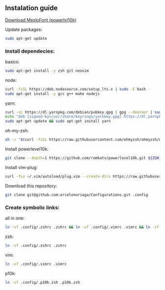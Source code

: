 ## Instalation guide

[Download MesloFont (powerlvl10k)](https://github.com/romkatv/powerlevel10k-media/raw/master/MesloLGS%20NF%20Regular.ttf)

Update packages:
```sh
sudo apt-get update
```

### Install dependecies:

basics:
```sh
sudo apt-get install -y zsh git neovim
```

node:
```sh
curl -fsSL https://deb.nodesource.com/setup_lts.x | sudo -E bash -
sudo apt-get install -y gcc g++ make nodejs
```

yarn:
```sh
curl -sL https://dl.yarnpkg.com/debian/pubkey.gpg | gpg --dearmor | sudo tee /usr/share/keyrings/yarnkey.gpg >/dev/null
echo "deb [signed-by=/usr/share/keyrings/yarnkey.gpg] https://dl.yarnpkg.com/debian stable main" | sudo tee /etc/apt/sources.list.d/yarn.list
sudo apt-get update && sudo apt-get install yarn
```

oh-my-zsh:
```sh
sh -c "$(curl -fsSL https://raw.githubusercontent.com/ohmyzsh/ohmyzsh/master/tools/install.sh)"
```

Install powerlevel10k:
```sh
git clone --depth=1 https://github.com/romkatv/powerlevel10k.git ${ZSH_CUSTOM:-$HOME/.oh-my-zsh/custom}/themes/powerlevel10k
```

Install vim-plug:
```sh
curl -fLo ~/.vim/autoload/plug.vim --create-dirs https://raw.githubusercontent.com/junegunn/vim-plug/master/plug.vim
```

Download this repository:
```sh
git clone git@github.com:arielonoriaga/Configurations.git .config
```

### Create symbolic links:

all in one:
```sh
ln -sf .config/.zshrc .zshrc && ln -sf .config/.vimrc .vimrc && ln -sf .config/.p10k.zsh .p10k.zsh
```

zsh:
```sh
ln -sf .config/.zshrc .zshrc
```

vim:
```sh
ln -sf .config/.vimrc .vimrc
```

p10k:
```sh
ln -sf .config/.p10k.zsh .p10k.zsh
```
